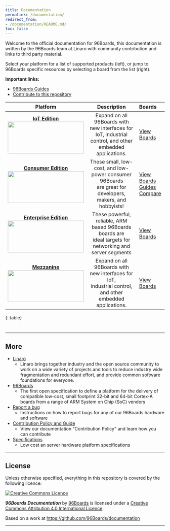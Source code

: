 ```yaml
---
title: Documentation
permalink: /documentation/
redirect_from:
- /documentation/README.md/
toc: false
---
```

Welcome to the official documentation for 96Boards, this documentation is written by the 96Boards team at Linaro with community contribution and links to third party material.

Select your platform for a list of supported products (left), or jump to 96Boards specific resources by selecting a board from the list (right).

**Important links:**

- [96Boards Guides](guides/)
- [Contribute to this repository](CONTRIBUTE.md)

<div class="table-responsive" markdown="1">

| Platform                                | Description                                 | Boards                                     |
|:---------------------------------------:|:-------------------------------------------:|:-------------------------------------------|
|  [**IoT Edition**](iot/) <br>[<img src="/assets/images/content/96IoT.svg" width="240" height="100" />](iot/) | Expand on all 96Boards with new interfaces for IoT, industrial<br>control, and other embedded applications. | [View Boards](iot/) |
|  [**Consumer Edition**](consumer/)<br> [<img src="/assets/images/content/96Consumer.svg" width="240" height="100" />](consumer/) <br> | These small, low-cost, and low-power consumer 96Boards<br>are great for developers, makers, and hobbyists! | [View Boards](consumer/)<br>[Guides](consumer/guides/)<br>[Compare](consumer/guides/compare_96boards_ce.md)  |
|  [**Enterprise Edition**](enterprise/) <br>[<img src="/assets/images/content/96Enterprise.svg" width="240" height="100" />](enterprise/)| These powerful, reliable, ARM based 96Boards boards are<br>ideal targets for networking and server segments| [View Boards](enterprise/)<br> |
|  [**Mezzanine**](mezzanine/) <br>[<img src="/assets/images/content/96Partner.svg" width="240" height="100" />](mezzanine/) | Expand on all 96Boards with new interfaces for IoT,<br>industrial control, and other embedded applications. | [View Boards](mezzanine/) |
{:.table}
#
</div>

***

## More

- [Linaro](http://www.linaro.org/about/)
   - Linaro brings together industry and the open source community to work on a wide variety of projects and tools to reduce industry wide fragmentation and redundant effort, and provide common software foundations for everyone.
- [96Boards](https://www.96boards.org/about)
   - The first open specification to define a platform for the delivery of compatible low-cost, small footprint 32-bit and 64-bit Cortex-A boards from a range of ARM System on Chip (SoC) vendors
- [Report a bug](Extras/Report_a_bug.md)
   - Instructions on how to report bugs for any of our 96Boards hardware and software
- [Contribution Policy and Guide](CONTRIBUTE.md)
   - View our documentation "Contribution Policy" and learn how you can contribute
- [Specifications](Specifications/)
   - Low cost an server hardware platform specifications

***

## License

Unless otherwise specified, everything in this repository is covered by the following licence:

[![Creative Commons Licence](https://licensebuttons.net/l/by-sa/4.0/88x31.png)](http://creativecommons.org/licenses/by-sa/4.0/)

***96Boards Documentation*** by [96Boards](https://www.96boards.org/) is licensed under a [Creative Commons Attribution 4.0 International Licence](http://creativecommons.org/licenses/by-sa/4.0/).

Based on a work at https://github.com/96Boards/documentation

***
